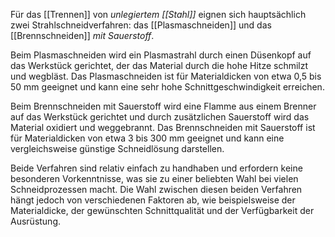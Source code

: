 Für das [[Trennen]] von *unlegiertem [[Stahl]]* eignen sich hauptsächlich zwei Strahlschneidverfahren: das [[Plasmaschneiden]] und das [[Brennschneiden]] *mit Sauerstoff*.

Beim Plasmaschneiden wird ein Plasmastrahl durch einen Düsenkopf auf das Werkstück gerichtet, der das Material durch die hohe Hitze schmilzt und wegbläst. Das Plasmaschneiden ist für Materialdicken von etwa 0,5 bis 50 mm geeignet und kann eine sehr hohe Schnittgeschwindigkeit erreichen.

Beim Brennschneiden mit Sauerstoff wird eine Flamme aus einem Brenner auf das Werkstück gerichtet und durch zusätzlichen Sauerstoff wird das Material oxidiert und weggebrannt. Das Brennschneiden mit Sauerstoff ist für Materialdicken von etwa 3 bis 300 mm geeignet und kann eine vergleichsweise günstige Schneidlösung darstellen.

Beide Verfahren sind relativ einfach zu handhaben und erfordern keine besonderen Vorkenntnisse, was sie zu einer beliebten Wahl bei vielen Schneidprozessen macht. Die Wahl zwischen diesen beiden Verfahren hängt jedoch von verschiedenen Faktoren ab, wie beispielsweise der Materialdicke, der gewünschten Schnittqualität und der Verfügbarkeit der Ausrüstung.